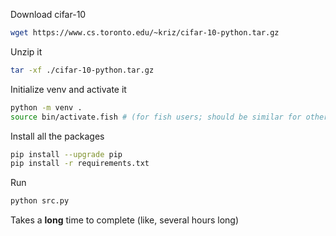 Download cifar-10
```sh
wget https://www.cs.toronto.edu/~kriz/cifar-10-python.tar.gz
```

Unzip it
```sh
tar -xf ./cifar-10-python.tar.gz
```

Initialize venv and activate it
```sh
python -m venv .
source bin/activate.fish # (for fish users; should be similar for other shells)
```

Install all the packages
```sh
pip install --upgrade pip
pip install -r requirements.txt
```

Run
```sh
python src.py
```

Takes a **long** time to complete (like, several hours long)
